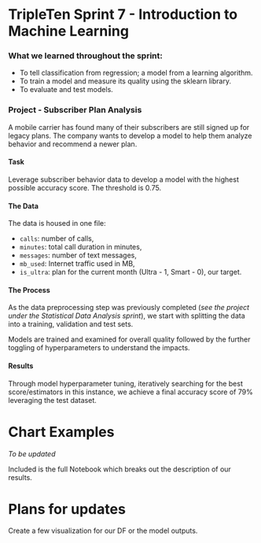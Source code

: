 # TripleTen Sprint 7 - Introduction to Machine Learning

### What we learned throughout the sprint:

- To tell classification from regression; a model from a learning algorithm.
- To train a model and measure its quality using the sklearn library.
- To evaluate and test models.

### Project - Subscriber Plan Analysis 

A mobile carrier has found many of their subscribers are still signed up for legacy plans. The company wants to develop a model to help them analyze behavior and recommend a newer plan.

#### Task

Leverage subscriber behavior data to develop a model with the highest possible accuracy score. The threshold is 0.75.

#### The Data

The data is housed in one file:

- `сalls`: number of calls,
- `minutes`: total call duration in minutes,
- `messages`: number of text messages,
- `mb_used`: Internet traffic used in MB,
- `is_ultra`: plan for the current month (Ultra - 1, Smart - 0), our target.

#### The Process

As the data preprocessing step was previously completed (*see the project under the Statistical Data Analysis sprint*), we start with splitting the data into a training, validation and test sets. 

Models are trained and examined for overall quality followed by the further toggling of hyperparameters to understand the impacts.

#### Results

Through model hyperparameter tuning, iteratively searching for the best score/estimators in this instance, we achieve a final accuracy score of 79% leveraging the test dataset.

# Chart Examples

*To be updated*

Included is the full Notebook which breaks out the description of our results.

# Plans for updates

Create a few visualization for our DF or the model outputs.